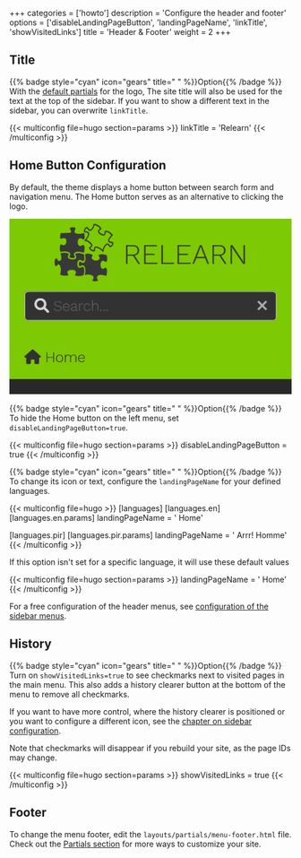 +++
categories = ['howto']
description = 'Configure the header and footer'
options = ['disableLandingPageButton', 'landingPageName', 'linkTitle', 'showVisitedLinks']
title = 'Header & Footer'
weight = 2
+++

## Title

{{% badge style="cyan" icon="gears" title=" " %}}Option{{% /badge %}} With the [default partials](configuration/branding/logo#change-the-logo) for the logo, The site title will also be used for the text at the top of the sidebar. If you want to show a different text in the sidebar, you can overwrite `linkTitle`.

{{< multiconfig file=hugo section=params >}}
linkTitle = 'Relearn'
{{< /multiconfig >}}

## Home Button Configuration

By default, the theme displays a home button between search form and navigation menu. The Home button serves as an alternative to clicking the logo.

![Default Home Button](home_button_defaults.png?width=18.75rem)

{{% badge style="cyan" icon="gears" title=" " %}}Option{{% /badge %}} To hide the Home button on the left menu, set `disableLandingPageButton=true`.

{{< multiconfig file=hugo section=params >}}
disableLandingPageButton = true
{{< /multiconfig >}}

{{% badge style="cyan" icon="gears" title=" " %}}Option{{% /badge %}} To change its icon or text, configure the `landingPageName` for your defined languages.

{{< multiconfig file=hugo >}}
[languages]
  [languages.en]
    [languages.en.params]
      landingPageName = '<i class="fa-fw fas fa-home"></i> Home'

  [languages.pir]
    [languages.pir.params]
      landingPageName = '<i class="fa-fw fas fa-home"></i> Arrr! Homme'
{{< /multiconfig >}}

If this option isn't set for a specific language, it will use these default values

{{< multiconfig file=hugo section=params >}}
landingPageName = '<i class="fa-fw fas fa-home"></i> Home'
{{< /multiconfig >}}

For a free configuration of the header menus, see [configuration of the sidebar menus](/configuration/sidebar/menus#defining-sidebar-menus).

## History

{{% badge style="cyan" icon="gears" title=" " %}}Option{{% /badge %}} Turn on `showVisitedLinks=true` to see checkmarks next to visited pages in the main menu. This also adds a history clearer button at the bottom of the menu to remove all checkmarks.

If you want to have more control, where the history clearer is positioned or you want to configure a different icon, see the [chapter on sidebar configuration](configuration/sidebar/menus#defining-sidebar-menus).

Note that checkmarks will disappear if you rebuild your site, as the page IDs may change.

{{< multiconfig file=hugo section=params >}}
showVisitedLinks = true
{{< /multiconfig >}}

## Footer

To change the menu footer, edit the `layouts/partials/menu-footer.html` file. Check out the [Partials section](configuration/customization/partials) for more ways to customize your site.
